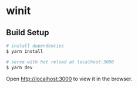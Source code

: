 # winit

## Build Setup

```bash
# install dependencies
$ yarn install

# serve with hot reload at localhost:3000
$ yarn dev
```
Open [http://localhost:3000](http://localhost:3000) to view it in the browser.
